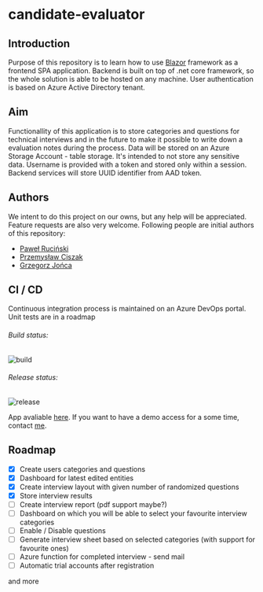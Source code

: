# candidate-evaluator

## Introduction
Purpose of this repository is to learn how to use [Blazor](https://blazor.net/docs/index.html) framework as a frontend SPA application. Backend is built on top of .net core framework, so the whole solution is able to be hosted on any machine. User authentication is based on Azure Active Directory tenant. 

## Aim
Functionallity of this application is to store categories and questions for technical interviews and in the future to make it possible to write down a evaluation notes during the process. Data will be stored on an Azure Storage Account - table storage. It's intended to not store any sensitive data. Username is provided with a token and stored only within a session. Backend services will store UUID identifier from AAD token.

## Authors
We intent to do this project on our owns, but any help will be appreciated. Feature requests are also very welcome. Following people are initial authors of this repository:
* [Paweł Ruciński](https://github.com/meanin)
* [Przemysław Ciszak](https://github.com/plaumen)
* [Grzegorz Jońca](https://github.com/devmonte)

## CI / CD
Continuous integration process is maintained on an Azure DevOps portal. Unit tests are in a roadmap
###### Build status: 
![build](https://dev.azure.com/meaninit-after-hours/candidate-evaluator/_apis/build/status/Candidate%20Evaluator%20build%20master)
###### Release status:
![release](https://vsrm.dev.azure.com/meaninit-after-hours/_apis/public/Release/badge/c2137fd5-c76d-4cb8-8c75-f2439324623d/1/1)

App avaliable [here](https://candidate-evaluator.azurewebsites.net/). If you want to have a demo access for a some time, contact [me](mailto:meanin@wp.pl).

## Roadmap
- [x] Create users categories and questions
- [x] Dashboard for latest edited entities
- [x] Create interview layout with given number of randomized questions
- [x] Store interview results
- [ ] Create interview report (pdf support maybe?)
- [ ] Dashboard on which you will be able to select your favourite interview categories
- [ ] Enable / Disable questions
- [ ] Generate interview sheet based on selected categories (with support for favourite ones)
- [ ] Azure function for completed interview - send mail
- [ ] Automatic trial accounts after registration

and more
 
